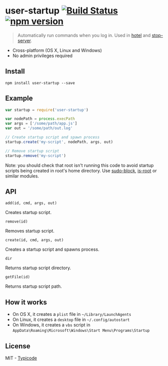 # user-startup [![Build Status](https://travis-ci.org/typicode/user-startup.svg)](https://travis-ci.org/typicode/user-startup) [![npm version](https://badge.fury.io/js/user-startup.svg)](https://www.npmjs.com/package/user-startup)

> Automatically run commands when you log in. Used in [hotel](https://github.com/typicode/hotel) and [stop-server](https://github.com/typicode/stop-server).

  * Cross-platform (OS X, Linux and Windows)
  * No admin privileges required

## Install

```
npm install user-startup --save
```

## Example

```javascript
var startup = require('user-startup')

var nodePath = process.execPath
var args = ['/some/path/app.js']
var out = '/some/path/out.log'

// Create startup script and spawn process
startup.create('my-script', nodePath, args, out)

// Remove startup script
startup.remove('my-script')
```

Note: you should check that root isn't running this code to avoid startup scripts being created in root's home directory. Use [sudo-block](https://github.com/sindresorhus/sudo-block), [is-root](https://github.com/sindresorhus/is-root) or similar modules.

## API

`add(id, cmd, args, out)`

Creates startup script.

`remove(id)`

Removes startup script.

`create(id, cmd, args, out)`

Creates a startup script and spawns process.

`dir`

Returns startup script directory.

`getFile(id)`

Returns startup script path.

## How it works

* On OS X, it creates a `plist` file in  `~/Library/LaunchAgents`
* On Linux, it creates a `desktop` file in `~/.config/autostart`
* On Windows, it creates a `vbs` script in `AppData\Roaming\Microsoft\Windows\Start Menu\Programs\Startup`

## License

MIT - [Typicode](https://github.com/typicode)
